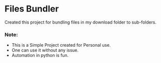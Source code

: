 # Files Bundler

Created this project for bundling files in my download folder to sub-folders.

### Note:

- This is a Simple Project created for Personal use.
- One can use it without any issue.
- Automation in python is fun.
